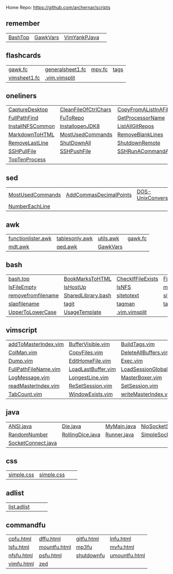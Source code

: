 
Home Repo:   https://github.com/archernar/scripts


## remember

|                                |                                |                                |                                |
| :---------------------------- | :---------------------------- | :---------------------------- | :---------------------------- |
| [BashTop](https://raw.githubusercontent.com/archernar/scripts/main/remember/BashTop) | [GawkVars](https://raw.githubusercontent.com/archernar/scripts/main/remember/GawkVars) | [VimYankPJava](https://raw.githubusercontent.com/archernar/scripts/main/remember/VimYankPJava) | 


## flashcards

|                                |                                |                                |                                |
| :---------------------------- | :---------------------------- | :---------------------------- | :---------------------------- |
| [gawk.fc](https://raw.githubusercontent.com/archernar/scripts/main/flashcards/gawk.fc) | [generalsheet1.fc](https://raw.githubusercontent.com/archernar/scripts/main/flashcards/generalsheet1.fc) | [mpv.fc](https://raw.githubusercontent.com/archernar/scripts/main/flashcards/mpv.fc) | [tags](https://raw.githubusercontent.com/archernar/scripts/main/flashcards/tags) | 
| [vimsheet1.fc](https://raw.githubusercontent.com/archernar/scripts/main/flashcards/vimsheet1.fc) | [.vim.vimsplit](https://raw.githubusercontent.com/archernar/scripts/main/flashcards/.vim.vimsplit) | 


## oneliners

|                                |                                |                                |                                |
| :---------------------------- | :---------------------------- | :---------------------------- | :---------------------------- |
| [CaptureDesktop](https://raw.githubusercontent.com/archernar/scripts/main/oneliners/CaptureDesktop) | [CleanFileOfCtrlChars](https://raw.githubusercontent.com/archernar/scripts/main/oneliners/CleanFileOfCtrlChars) | [CopyFromAListInAFile](https://raw.githubusercontent.com/archernar/scripts/main/oneliners/CopyFromAListInAFile) | [FigletClock](https://raw.githubusercontent.com/archernar/scripts/main/oneliners/FigletClock) | 
| [FullPathFind](https://raw.githubusercontent.com/archernar/scripts/main/oneliners/FullPathFind) | [FuToRepo](https://raw.githubusercontent.com/archernar/scripts/main/oneliners/FuToRepo) | [GetProcessorName](https://raw.githubusercontent.com/archernar/scripts/main/oneliners/GetProcessorName) | [GetWheather](https://raw.githubusercontent.com/archernar/scripts/main/oneliners/GetWheather) | 
| [InstallNFSCommon](https://raw.githubusercontent.com/archernar/scripts/main/oneliners/InstallNFSCommon) | [InstallopenJDK8](https://raw.githubusercontent.com/archernar/scripts/main/oneliners/InstallopenJDK8) | [ListAllGitRepos](https://raw.githubusercontent.com/archernar/scripts/main/oneliners/ListAllGitRepos) | [ListFilesModInPeriod](https://raw.githubusercontent.com/archernar/scripts/main/oneliners/ListFilesModInPeriod) | 
| [MarkdownToHTML](https://raw.githubusercontent.com/archernar/scripts/main/oneliners/MarkdownToHTML) | [MostUsedCommands](https://raw.githubusercontent.com/archernar/scripts/main/oneliners/MostUsedCommands) | [RemoveBlankLines](https://raw.githubusercontent.com/archernar/scripts/main/oneliners/RemoveBlankLines) | [RemoveFirstLine](https://raw.githubusercontent.com/archernar/scripts/main/oneliners/RemoveFirstLine) | 
| [RemoveLastLine](https://raw.githubusercontent.com/archernar/scripts/main/oneliners/RemoveLastLine) | [ShutDownAll](https://raw.githubusercontent.com/archernar/scripts/main/oneliners/ShutDownAll) | [ShutdownRemote](https://raw.githubusercontent.com/archernar/scripts/main/oneliners/ShutdownRemote) | [SSHGenerateKey](https://raw.githubusercontent.com/archernar/scripts/main/oneliners/SSHGenerateKey) | 
| [SSHPullFile](https://raw.githubusercontent.com/archernar/scripts/main/oneliners/SSHPullFile) | [SSHPushFile](https://raw.githubusercontent.com/archernar/scripts/main/oneliners/SSHPushFile) | [SSHRunACommandAndExit](https://raw.githubusercontent.com/archernar/scripts/main/oneliners/SSHRunACommandAndExit) | [startvimnoargs](https://raw.githubusercontent.com/archernar/scripts/main/oneliners/startvimnoargs) | 
| [TopTenProcess](https://raw.githubusercontent.com/archernar/scripts/main/oneliners/TopTenProcess) | 


## sed

|                                |                                |                                |                                |
| :---------------------------- | :---------------------------- | :---------------------------- | :---------------------------- |
| [MostUsedCommands](https://raw.githubusercontent.com/archernar/scripts/main/oneliners/MostUsedCommands) | [AddCommasDecimalPoints](https://raw.githubusercontent.com/archernar/scripts/main/sed/AddCommasDecimalPoints) | [DOS-UnixConversions](https://raw.githubusercontent.com/archernar/scripts/main/sed/DOS-UnixConversions) | [LeadingTraining](https://raw.githubusercontent.com/archernar/scripts/main/sed/LeadingTraining) | 
| [NumberEachLine](https://raw.githubusercontent.com/archernar/scripts/main/sed/NumberEachLine) | 


## awk

|                                |                                |                                |                                |
| :---------------------------- | :---------------------------- | :---------------------------- | :---------------------------- |
| [functionlister.awk](https://raw.githubusercontent.com/archernar/scripts/main/awk/functionlister.awk) | [tablesonly.awk](https://raw.githubusercontent.com/archernar/scripts/main/awk/tablesonly.awk) | [utils.awk](https://raw.githubusercontent.com/archernar/scripts/main/awk/utils.awk) | [gawk.fc](https://raw.githubusercontent.com/archernar/scripts/main/flashcards/gawk.fc) | 
| [mdt.awk](https://raw.githubusercontent.com/archernar/scripts/main/mdt.awk) | [qed.awk](https://raw.githubusercontent.com/archernar/scripts/main/qed.awk) | [GawkVars](https://raw.githubusercontent.com/archernar/scripts/main/remember/GawkVars) | 


## bash

|                                |                                |                                |                                |
| :---------------------------- | :---------------------------- | :---------------------------- | :---------------------------- |
| [bash.top](https://raw.githubusercontent.com/archernar/scripts/main/bash/bash.top) | [BookMarksToHTML](https://raw.githubusercontent.com/archernar/scripts/main/bash/BookMarksToHTML) | [CheckIfFileExists](https://raw.githubusercontent.com/archernar/scripts/main/bash/CheckIfFileExists) | [FileExistsNotEmpty](https://raw.githubusercontent.com/archernar/scripts/main/bash/FileExistsNotEmpty) | 
| [IsFileEmpty](https://raw.githubusercontent.com/archernar/scripts/main/bash/IsFileEmpty) | [IsHostUp](https://raw.githubusercontent.com/archernar/scripts/main/bash/IsHostUp) | [IsNFS](https://raw.githubusercontent.com/archernar/scripts/main/bash/IsNFS) | [my](https://raw.githubusercontent.com/archernar/scripts/main/bash/my) | 
| [removefromfilename](https://raw.githubusercontent.com/archernar/scripts/main/bash/removefromfilename) | [SharedLibrary.bash](https://raw.githubusercontent.com/archernar/scripts/main/bash/SharedLibrary.bash) | [sitetotext](https://raw.githubusercontent.com/archernar/scripts/main/bash/sitetotext) | [sitetotextraw](https://raw.githubusercontent.com/archernar/scripts/main/bash/sitetotextraw) | 
| [slapfilename](https://raw.githubusercontent.com/archernar/scripts/main/bash/slapfilename) | [tagit](https://raw.githubusercontent.com/archernar/scripts/main/bash/tagit) | [tagman](https://raw.githubusercontent.com/archernar/scripts/main/bash/tagman) | [tags](https://raw.githubusercontent.com/archernar/scripts/main/bash/tags) | 
| [UpperToLowerCase](https://raw.githubusercontent.com/archernar/scripts/main/bash/UpperToLowerCase) | [UsageTemplate](https://raw.githubusercontent.com/archernar/scripts/main/bash/UsageTemplate) | [.vim.vimsplit](https://raw.githubusercontent.com/archernar/scripts/main/bash/.vim.vimsplit) | 


## vimscript

|                                |                                |                                |                                |
| :---------------------------- | :---------------------------- | :---------------------------- | :---------------------------- |
| [addToMasterIndex.vim](https://raw.githubusercontent.com/archernar/scripts/main/vimscript/addToMasterIndex.vim) | [BufferVisible.vim](https://raw.githubusercontent.com/archernar/scripts/main/vimscript/BufferVisible.vim) | [BuildTags.vim](https://raw.githubusercontent.com/archernar/scripts/main/vimscript/BuildTags.vim) | [CaptureSession.vim](https://raw.githubusercontent.com/archernar/scripts/main/vimscript/CaptureSession.vim) | 
| [ColMan.vim](https://raw.githubusercontent.com/archernar/scripts/main/vimscript/ColMan.vim) | [CopyFiles.vim](https://raw.githubusercontent.com/archernar/scripts/main/vimscript/CopyFiles.vim) | [DeleteAllBuffers.vim](https://raw.githubusercontent.com/archernar/scripts/main/vimscript/DeleteAllBuffers.vim) | [DeleteNoNameBuffer.vim](https://raw.githubusercontent.com/archernar/scripts/main/vimscript/DeleteNoNameBuffer.vim) | 
| [Dump.vim](https://raw.githubusercontent.com/archernar/scripts/main/vimscript/Dump.vim) | [EditHomeFile.vim](https://raw.githubusercontent.com/archernar/scripts/main/vimscript/EditHomeFile.vim) | [Exec.vim](https://raw.githubusercontent.com/archernar/scripts/main/vimscript/Exec.vim) | [FileInSession.vim](https://raw.githubusercontent.com/archernar/scripts/main/vimscript/FileInSession.vim) | 
| [FullPathFileName.vim](https://raw.githubusercontent.com/archernar/scripts/main/vimscript/FullPathFileName.vim) | [LoadLastBuffer.vim](https://raw.githubusercontent.com/archernar/scripts/main/vimscript/LoadLastBuffer.vim) | [LoadSessionGlobal.vim](https://raw.githubusercontent.com/archernar/scripts/main/vimscript/LoadSessionGlobal.vim) | [LoadSession.vim](https://raw.githubusercontent.com/archernar/scripts/main/vimscript/LoadSession.vim) | 
| [LogMessage.vim](https://raw.githubusercontent.com/archernar/scripts/main/vimscript/LogMessage.vim) | [LongestLine.vim](https://raw.githubusercontent.com/archernar/scripts/main/vimscript/LongestLine.vim) | [MasterBoxer.vim](https://raw.githubusercontent.com/archernar/scripts/main/vimscript/MasterBoxer.vim) | [MasterPadder.vim](https://raw.githubusercontent.com/archernar/scripts/main/vimscript/MasterPadder.vim) | 
| [readMasterIndex.vim](https://raw.githubusercontent.com/archernar/scripts/main/vimscript/readMasterIndex.vim) | [ReSetSession.vim](https://raw.githubusercontent.com/archernar/scripts/main/vimscript/ReSetSession.vim) | [SetSession.vim](https://raw.githubusercontent.com/archernar/scripts/main/vimscript/SetSession.vim) | [ShowSession.vim](https://raw.githubusercontent.com/archernar/scripts/main/vimscript/ShowSession.vim) | 
| [TabCount.vim](https://raw.githubusercontent.com/archernar/scripts/main/vimscript/TabCount.vim) | [WindowExists.vim](https://raw.githubusercontent.com/archernar/scripts/main/vimscript/WindowExists.vim) | [writeMasterIndex.vim](https://raw.githubusercontent.com/archernar/scripts/main/vimscript/writeMasterIndex.vim) | 


## java

|                                |                                |                                |                                |
| :---------------------------- | :---------------------------- | :---------------------------- | :---------------------------- |
| [ANSI.java](https://raw.githubusercontent.com/archernar/scripts/main/java/ANSI.java) | [Die.java](https://raw.githubusercontent.com/archernar/scripts/main/java/Die.java) | [MyMain.java](https://raw.githubusercontent.com/archernar/scripts/main/java/MyMain.java) | [NioSocketServer.java](https://raw.githubusercontent.com/archernar/scripts/main/java/NioSocketServer.java) | 
| [RandomNumber](https://raw.githubusercontent.com/archernar/scripts/main/java/RandomNumber) | [RollingDice.java](https://raw.githubusercontent.com/archernar/scripts/main/java/RollingDice.java) | [Runner.java](https://raw.githubusercontent.com/archernar/scripts/main/java/Runner.java) | [SimpleSocketServer.java](https://raw.githubusercontent.com/archernar/scripts/main/java/SimpleSocketServer.java) | 
| [SocketConnect.java](https://raw.githubusercontent.com/archernar/scripts/main/java/SocketConnect.java) | 


## css

|                                |                                |                                |                                |
| :---------------------------- | :---------------------------- | :---------------------------- | :---------------------------- |
| [simple.css](https://raw.githubusercontent.com/archernar/scripts/main/css/simple.css) | [simple.css](https://raw.githubusercontent.com/archernar/scripts/main/simple.css) | 


## adlist

|                                |                                |                                |                                |
| :---------------------------- | :---------------------------- | :---------------------------- | :---------------------------- |
| [list.adlist](https://raw.githubusercontent.com/archernar/scripts/main/adlist/list.adlist) | 


## commandfu

|                                |                                |                                |                                |
| :---------------------------- | :---------------------------- | :---------------------------- | :---------------------------- |
| [cpfu.html](https://raw.githubusercontent.com/archernar/scripts/main/commandfu/cpfu.html) | [dffu.html](https://raw.githubusercontent.com/archernar/scripts/main/commandfu/dffu.html) | [gitfu.html](https://raw.githubusercontent.com/archernar/scripts/main/commandfu/gitfu.html) | [lnfu.html](https://raw.githubusercontent.com/archernar/scripts/main/commandfu/lnfu.html) | 
| [lsfu.html](https://raw.githubusercontent.com/archernar/scripts/main/commandfu/lsfu.html) | [mountfu.html](https://raw.githubusercontent.com/archernar/scripts/main/commandfu/mountfu.html) | [mp3fu](https://raw.githubusercontent.com/archernar/scripts/main/commandfu/mp3fu) | [mvfu.html](https://raw.githubusercontent.com/archernar/scripts/main/commandfu/mvfu.html) | 
| [nfsfu.html](https://raw.githubusercontent.com/archernar/scripts/main/commandfu/nfsfu.html) | [psfu.html](https://raw.githubusercontent.com/archernar/scripts/main/commandfu/psfu.html) | [shutdownfu](https://raw.githubusercontent.com/archernar/scripts/main/commandfu/shutdownfu) | [umountfu.html](https://raw.githubusercontent.com/archernar/scripts/main/commandfu/umountfu.html) | 
| [vimfu.html](https://raw.githubusercontent.com/archernar/scripts/main/commandfu/vimfu.html) | [zed](https://raw.githubusercontent.com/archernar/scripts/main/commandfu/zed) | 

